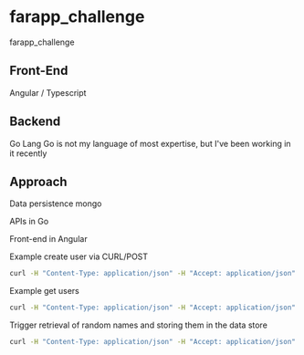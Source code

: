 # farapp_challenge
farapp_challenge


## Front-End
Angular / Typescript

## Backend
Go Lang 
Go is not my language of most expertise, but I've been working in it recently

## Approach
Data persistence mongo

APIs in Go

Front-end in Angular

Example create user via CURL/POST
```bash
curl -H "Content-Type: application/json" -H "Accept: application/json" -X POST http://localhost:3001/users --data '{"name":"Zaphod Beeblebrox"}'

```

Example get users 
```bash
curl -H "Content-Type: application/json" -H "Accept: application/json" -X GET http://localhost:3001/users 
```

Trigger retrieval of random names and storing them in the data store
```bash
curl -H "Content-Type: application/json" -H "Accept: application/json" -X GET http://localhost:3001/users/populate_data 
```
